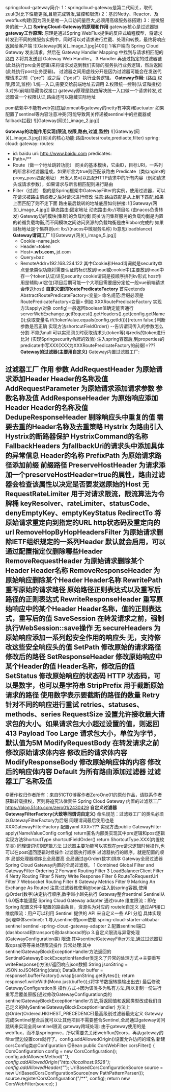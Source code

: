 springcloud-gateway简介:
	1：springcloud-gateway是第二代网关，取代zuul(对比下性能更强,且能完成转发,监控和限流)
	2：基於Netty、Reactor、及webflux构建(因为网关是唯一入口访问量巨大,必须用高级服务器搭建)
	3：是微服务的统一入口
**SpringCloud-Gateway的原理和作用**
	gateway核心是过滤器链
	**gateway工作原理:**
		原理是通过Spring WebFlux提供的反应式编程模型，将请求转发到不同的微服务实例中，同时可以对请求进行拦截、处理和转换，最终将响应返回给客户端
		![[Gateway(网关)_image_1.jpg|400]]
		1:客户端向 Spring Cloud Gateway 发出请求。然后在 Gateway Handler Mapping 中找到与请求相匹配的路由
		2:将其发送到 Gateway Web Handler。
		3:Handler 再通过指定的过滤器链(此处执行pre业务逻辑)来将请求发送到我们实际的服务执行业务逻辑，然后返回(此处执行post业务逻辑)。
		过滤器之间用虚线分开是因为过滤器可能会在发送代理请求之前（“pre”）或之后（“post”）执行业务逻辑。
	**Gateway作用:**
		(路由,权限,限流,监控)
		1.统一入口,需要交给前端地址去调用
		2.权限统一控制(认证和授权)
		3.对外(前端)隐藏协议接口
		gateway原理是路由解决统一入口做一个请求转发,过滤器做一个权限认证,路由还可以隐藏实际地址

pom依赖中不能有web包(底层tomcat与gateway的netty有冲突)和actuator
如果配置了sentinel等内容注意冲突(可能导致网关传递被sentinel中的拦截器或fallback拦截)
![[Gateway(网关)_image_2.jpg]]



**Gateway的功能作用实现(限流,权限,路由,过滤,监控)**
![[Gateway(网关)_image_3.jpg]]
网关的核心功能:路由routes(route,prediacte,filter)
spring:
cloud:
gateway:
routes:
- id: baidu
uri: http://www.baidu.com
predicates:
- Path=/**
-   Route（做一个地址跳转功能）
网关的基本模块，它由ID，目标URI，一系列的断言和过滤器组成，如果断言为true则匹配该路由
Predicate（类似nginx的proxy_pass匹配地址）
开发人员可以匹配HTTP请求中的所有内容（例如请求头或请求参数），如果请求与断言相匹配则进行路由
-   Filter（过滤）
指的是Spring框架中GatewayFilter的实例，使用过滤器，可以在请求被路由前或者之后对请求进行修改
注意:路由匹配是从上到下匹配,如果上面匹配了则不走下面
路由最后跳转的地址底层如何拼接:
![[Gateway(网关)_image_4.jpg]]
静态路由:固定地址
动态路由:lb://项目名 (由nacos负责转发)
Gateway访问模块(集群)的负载均衡
网关访问集群服务的负载均衡是内置的轮循负载均衡,而不同模块之间访问资源的负载均衡是由Ribbon完成的
如果目标地址是个集群则uri: lb://(nacos中微服务名称)
lb意思(loadblance)
**Gateway谓词工厂**
	![[Gateway(网关)_image_5.jpg]]
	- Cookie=name,jack
	- Header=token
	- Host=**.wfx.com,**.jd.com
	- Query=baz
	- RemoteAddr=192.168.234.122
	其中Cookie和Head谓词就是security单点登录类似功能将需要认证的标识放到head或cookie中(主要放到head中存一个token认证)详见security
	cookie谓词是按顺序排列kv形式
	host作用是辅助url定位(项目后期可能一个大项目需要细分定位一般vue前端请求会传送host)
	**自定义谓词RoutePredicateFactory**
		首先extends AbstractRoutePredicateFactory<变量>
		命名规范:后缀必须是RoutePredicateFactory<变量>
		例如:XXXRoutePredicateFactory
		实现方法apply(对象 config)一般返回boolean值确定能否通行
		serverWebExchange.getRequest().getHeaders().get(config.getName());获取变量名
		if(!tokenValue.equals(config.getId())){return false;}判断参数是否正确
		实现方法shortcutFieldOrder() --告诉谓词传入的参数怎么分割 不能为null
		可以实现网关时获取请求头(token等)与redis的token进行比对
		(实现Springsecurity令牌的效验)
		注入spring容器后,到properties的predicate中写XXX(XXX为XXXRoutePredicateFactory的前缀)=???
**Gateway的过滤器(主要用自定义)**
Gateway内置过滤器工厂:

过滤器工厂	作用	参数
AddRequestHeader	为原始请求添加Header	Header的名称及值
AddRequestParameter	为原始请求添加请求参数	参数名称及值
AddResponseHeader	为原始响应添加Header	Header的名称及值
DedupeResponseHeader	剔除响应头中重复的值	需要去重的Header名称及去重策略
Hystrix	为路由引入Hystrix的断路器保护	HystrixCommand的名称
FallbackHeaders	为fallbackUri的请求头中添加具体的异常信息	Header的名称
PrefixPath	为原始请求路径添加前缀	前缀路径
PreserveHostHeader	为请求添加一个preserveHostHeader=true的属性，路由过滤器会检查该属性以决定是否要发送原始的Host	无
RequestRateLimiter	用于对请求限流，限流算法为令牌桶	keyResolver、rateLimiter、statusCode、denyEmptyKey、emptyKeyStatus
RedirectTo	将原始请求重定向到指定的URL	http状态码及重定向的url
RemoveHopByHopHeadersFilter	为原始请求删除IETF组织规定的一系列Header	默认就会启用，可以通过配置指定仅删除哪些Header
RemoveRequestHeader	为原始请求删除某个Header	Header名称
RemoveResponseHeader	为原始响应删除某个Header	Header名称
RewritePath	重写原始的请求路径	原始路径正则表达式以及重写后路径的正则表达式
RewriteResponseHeader	重写原始响应中的某个Header	Header名称，值的正则表达式，重写后的值
SaveSession	在转发请求之前，强制执行WebSession::save操作	无
secureHeaders	为原始响应添加一系列起安全作用的响应头	无，支持修改这些安全响应头的值
SetPath	修改原始的请求路径	修改后的路径
SetResponseHeader	修改原始响应中某个Header的值	Header名称，修改后的值
SetStatus	修改原始响应的状态码	HTTP 状态码，可以是数字，也可以是字符串
StripPrefix	用于截断原始请求的路径	使用数字表示要截断的路径的数量
Retry	针对不同的响应进行重试	retries、statuses、methods、series
RequestSize	设置允许接收最大请求包的大小。如果请求包大小超过设置的值，则返回 413 Payload Too Large	请求包大小，单位为字节，默认值为5M
ModifyRequestBody	在转发请求之前修改原始请求体内容	修改后的请求体内容
ModifyResponseBody	修改原始响应体的内容	修改后的响应体内容
Default	为所有路由添加过滤器	过滤器工厂名称及值
-----------------------------------
©著作权归作者所有：来自51CTO博客作者ZeroOne01的原创作品，请联系作者获取转载授权，否则将追究法律责任
Spring Cloud Gateway 内置的过滤器工厂
https://blog.51cto.com/zero01/2430429
**自定义过滤器 GatewayFilterFactory(大致等同谓词自定义)**
	命名规范：过滤器工厂的类名必须以GatewayFilterFactory为后缀 同理谓词最后使用也是XXXGatewayFilterFactory
	配置yaml XXX=???
	实现方法public GatewayFilter apply(NameValueConfig config) return匿名内部类实现其中pre逻辑和post逻辑
	实现方法ShortcutType shortcutFieldOrder()
	return ShortcutType.XXX(内置枚举类)
	同理谓词切割逻辑方法
	过滤器主要功能可以实现在pre请求逻辑时候操作,也可以在post返回逻辑时候操作
过滤器执行顺序
	过滤器执行的顺序，就是配置的顺序
	局部处理器顺序比全局要高
	全局通过@Order(数字)排序
Gateway全局过滤器
Spring Cloud Gateway内置的全局过滤器。
	1 Combined Global Filter and GatewayFilter Ordering 
	2 Forward Routing Filter 
	3 LoadBalancerClient Filter 
	4 Netty Routing Filter 
	5 Netty Write Response Filter 
	6 RouteToRequestUrl Filter 
	7 Websocket Routing Filter 
	8 Gateway Metrics Filter 
	9 Marking An Exchange As Routed
注意:过滤器练使用@bean注入到spring容器,使用@Order(数字)决定执行顺序,数字越小越先执行
Gateway整合sentinel
Sentinel从1.6.0版本能适配 Spring Cloud Gateway adapter
通过route 维度限流：即在 Spring 配置文件中配置的路由条目，资源名为对应的 routeId自定义
通过API接口 维度限流：用户可以利用 Sentinel 提供的 API 来自定义一些 API 分组
具体实现(同理单体sentinel):
1.导入sentinel的pom依赖
spring-cloud-starter-alibaba-sentinel
sentinel-spring-cloud-gateway-adapter
2.配置sentinel端口(dashborad和transport)和dashborad的ip
3.自定义限流与异常处理(GatewayConfiguration类)
限流:其中sentinelGatewayFilter方法,通过过滤器获取qps或等等来处理限流操作
异常处理:其中sentinelGatewayBlockExceptionHandler方法返回的
SentinelGatewayBlockExceptionHandler类定义了异常的处理方式->主要重写 writeResponse()方法//返回响应json数据
String jsonString = JSON.toJSONString(data);
DataBuffer buffer = response1.bufferFactory().wrap(jsonString.getBytes());
return response1.writeWith(Mono.just(buffer));(将字节数据转换输出出去)
最后修改GatewayConfiguration类
操作方式->因为该类多为私有方法,所以复制一份进行重写后覆盖原版(通过修改GatewayConfiguration类的sentinelGatewayBlockExceptionHandler方法,将返回值和返回类型改成我们自己定义的MySentinelGatewayBlockExceptionHandler)
方法上@Order(Ordered.HIGHEST_PRECEDENCE)最高级别过滤器最先定义
Gateway完成Sentinel整合后就可以让其他项目不需要整合Sentinel,全局通过gateway访问跳转来实现全局sentinel限流
gateway跨域处理:
由于gateway使用的是webflux，而不是springmvc，所以需要先关闭webflux的cors，再从gateway的filter里边设置cors就行了。config.addAllowedOrigin()设置允许访问的域名
新建corsConfig类@Configuration
@Bean
public CorsWebFilter corsFilter() {
CorsConfiguration config = new CorsConfiguration();
config.addAllowedMethod("*");
config.addAllowedOrigin("http://localhost:9528");
config.addAllowedHeader("*");
UrlBasedCorsConfigurationSource source = new UrlBasedCorsConfigurationSource(new PathPatternParser());
source.registerCorsConfiguration("/**", config);
return new CorsWebFilter(source);
}






